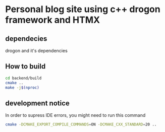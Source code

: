 # Personal blog site using c++ drogon framework and HTMX

## dependecies
drogon and it's dependencies

## How to build

```bash
cd backend/build
cmake ..
make -j$(nproc)
```

## development notice
In order to supress IDE errors, you might need to run this command
```bash
cmake -DCMAKE_EXPORT_COMPILE_COMMANDS=ON -DCMAKE_CXX_STANDARD=20 ..
```
